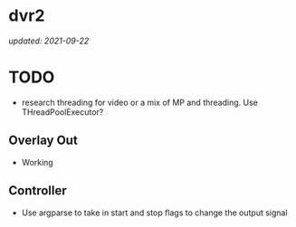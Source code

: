 # dvr2
_updated: 2021-09-22_

# TODO
* research threading for video or a mix of MP and threading. Use THreadPoolExecutor?

## Overlay Out  
* Working  
  
## Controller  
* Use argparse to take in start and stop flags to change the output signal


